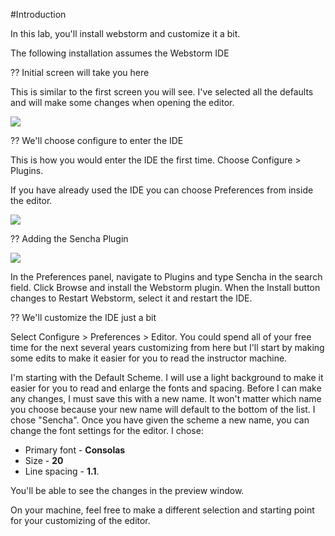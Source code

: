 #Introduction

In this lab, you'll install webstorm and customize it a bit.

The following installation assumes the Webstorm IDE

?? Initial screen will take you here

This is similar to the first screen you will see. I've selected all the defaults and will make some changes when opening the editor.

<img src="resources/images/plugin/initial.jpg"/>

?? We'll choose configure to enter the IDE

This is how you would enter the IDE the first time. Choose Configure > Plugins.

If you have already used the IDE you can choose Preferences from inside the editor.

<img src="resources/images/plugin/initialscreen.jpg"/>

?? Adding the Sencha Plugin

<img src="resources/images/plugin/plugin.jpg"/>

In the Preferences panel, navigate to Plugins and type Sencha in the search field. Click Browse and install the Webstorm plugin. 
When the Install button changes to Restart Webstorm, select it and restart the IDE.

?? We'll customize the IDE just a bit

Select Configure > Preferences > Editor. You could spend all of your free time for the next several years customizing from here but 
I'll start by making some edits to make it easier for you to read the instructor machine.

I'm starting with the Default Scheme. I will use a light background to make it easier for you to read and enlarge the fonts and spacing. 
Before I can make any changes, I must save this with a new name. It won't matter which name you choose because your new name will default 
to the bottom of the list. I chose "Sencha". Once you have given the scheme a new name, you can change the font settings for the editor. 
I chose:
* Primary font - **Consolas**
* Size - **20** 
* Line spacing - **1.1**. 
 
You'll be able to see the changes in the preview window.

On your machine, feel free to make a 
different selection and starting point for your customizing of the editor. 